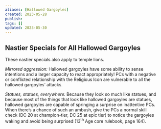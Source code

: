 ```yaml
---
aliases: [Hallowed Gargoyles]
created: 2023-05-28
publish: 
tags: []
updated: 2023-05-30
---
```


## Nastier Specials for All Hallowed Gargoyles

These nastier specials also apply to temple lions.

*Mirrored aggression:* Hallowed gargoyles have some ability to sense intentions and a larger capacity to react appropriately! PCs with a negative or conflicted relationship with the Religious Icon are vulnerable to all the hallowed gargoyles’ attacks.

*Statues, statues, everywhere:* Because they look so much like statues, and because most of the things that look like hallowed gargoyles are statues, hallowed gargoyles are capable of springing a surprise on inattentive PCs. When there’s a chance of such an ambush, give the PCs a normal skill check (DC 20 at champion-tier, DC 25 at epic tier) to notice the gargoyles waking and avoid being surprised (13<sup>th</sup> Age core rulebook, page 164).